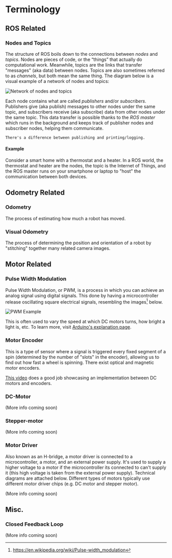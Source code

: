 # Terminology

## ROS Related

### Nodes and Topics

The structure of ROS boils down to the connections between _nodes_ and _topics_. Nodes are pieces of code, or the “things” that actually do computational work. Meanwhile, topics are the links that transfer "messages" (aka data) between nodes. Topics are also sometimes referred to as _channels_, but both mean the same thing. The diagram below is a visual example of a network of nodes and topics:  

![Network of nodes and topics](/images/diagrams/nodes-topics.png)

Each node contains what are called _publishers_ and/or _subscribers_. Publishers give (aka publish) messages to other nodes under the same topic, and subscribers receive (aka subscribe) data from other nodes under the same topic. This data transfer is possible thanks to the _ROS master_ which runs in the background and keeps track of publisher nodes and subscriber nodes, helping them communicate. 

```{note}
There's a difference between publishing and printing/logging.
```

#### Example

Consider a smart home with a thermostat and a heater. In a ROS world, the thermostat and heater are the nodes, the topic is the Internet of Things, and the ROS master runs on your smartphone or laptop to "host" the communication between both devices.

## Odometry Related

### Odometry
The process of estimating how much a robot has moved.

### Visual Odometry

The process of determining the position and orientation of a robot by "stitching" together many related camera images.

## Motor Related

### Pulse Width Modulation
Pulse Width Modulation, or PWM, is a process in which you can achieve an analog signal using digital signals. This done by having a microcontroller release oscillating square electrical signals, resembling the images[^1] below.

![PWM Example](https://upload.wikimedia.org/wikipedia/commons/b/b8/Duty_Cycle_Examples.png) 


This is often used to vary the speed at which DC motors turns, how bright a light is, etc. To learn more, visit [Arduino's explanation page](https://www.arduino.cc/en/Tutorial/Foundations/PWM).


### Motor Encoder
This is a type of sensor where a signal is triggered every fixed segment of a spin (determined by the number of "slots" in the encoder), allowing us to find out how fast a wheel is spinning. There exist optical and magnetic motor encoders.  

[This video](https://www.youtube.com/watch?v=oLBYHbLO8W0) does a good job showcasing an implementation between DC motors and encoders.


### DC-Motor
(More info coming soon)

### Stepper-motor
(More info coming soon)

### Motor Driver

Also known as an H-bridge, a motor driver is connected to a microcontroller, a motor, and an external power supply. It's used to supply a higher voltage to a motor if the microcontroller its connected to can't supply it (this high voltage is taken from the external power supply). Technical diagrams are attached below. Different types of motors typically use different motor driver chips (e.g. DC motor and stepper motor).

(More info coming soon)

## Misc.

### Closed Feedback Loop

(More info coming soon)





[^1]: https://en.wikipedia.org/wiki/Pulse-width_modulation
